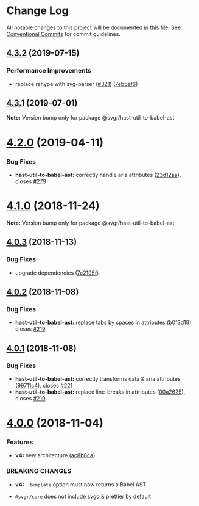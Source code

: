 # Change Log

All notable changes to this project will be documented in this file.
See [Conventional Commits](https://conventionalcommits.org) for commit guidelines.

## [4.3.2](https://github.com/smooth-code/svgr/tree/master/packages/hast-util-to-babel-ast/compare/v4.3.1...v4.3.2) (2019-07-15)


### Performance Improvements

* replace rehype with svg-parser ([#321](https://github.com/smooth-code/svgr/tree/master/packages/hast-util-to-babel-ast/issues/321)) ([7eb5ef6](https://github.com/smooth-code/svgr/tree/master/packages/hast-util-to-babel-ast/commit/7eb5ef6))





## [4.3.1](https://github.com/smooth-code/svgr/tree/master/packages/hast-util-to-babel-ast/compare/v4.3.0...v4.3.1) (2019-07-01)

**Note:** Version bump only for package @svgr/hast-util-to-babel-ast





# [4.2.0](https://github.com/smooth-code/svgr/tree/master/packages/hast-util-to-babel-ast/compare/v4.1.0...v4.2.0) (2019-04-11)


### Bug Fixes

* **hast-util-to-babel-ast:** correctly handle aria attributes ([23d12aa](https://github.com/smooth-code/svgr/tree/master/packages/hast-util-to-babel-ast/commit/23d12aa)), closes [#279](https://github.com/smooth-code/svgr/tree/master/packages/hast-util-to-babel-ast/issues/279)





# [4.1.0](https://github.com/smooth-code/svgr/compare/v4.0.4...v4.1.0) (2018-11-24)

**Note:** Version bump only for package @svgr/hast-util-to-babel-ast





## [4.0.3](https://github.com/smooth-code/svgr/compare/v4.0.2...v4.0.3) (2018-11-13)


### Bug Fixes

* upgrade dependencies ([7e2195f](https://github.com/smooth-code/svgr/commit/7e2195f))





## [4.0.2](https://github.com/smooth-code/svgr/compare/v4.0.1...v4.0.2) (2018-11-08)


### Bug Fixes

* **hast-util-to-babel-ast:** replace tabs by spaces in attributes ([b0f3d19](https://github.com/smooth-code/svgr/commit/b0f3d19)), closes [#219](https://github.com/smooth-code/svgr/issues/219)





## [4.0.1](https://github.com/smooth-code/svgr/compare/v4.0.0...v4.0.1) (2018-11-08)


### Bug Fixes

* **hast-util-to-babel-ast:** correctly transforms data & aria attributes ([99711c4](https://github.com/smooth-code/svgr/commit/99711c4)), closes [#221](https://github.com/smooth-code/svgr/issues/221)
* **hast-util-to-babel-ast:** replace line-breaks in attributes ([00a2625](https://github.com/smooth-code/svgr/commit/00a2625)), closes [#219](https://github.com/smooth-code/svgr/issues/219)





# [4.0.0](https://github.com/smooth-code/svgr/compare/v3.1.0...v4.0.0) (2018-11-04)


### Features

* **v4:** new architecture ([ac8b8ca](https://github.com/smooth-code/svgr/commit/ac8b8ca))


### BREAKING CHANGES

* **v4:** - `template` option must now returns a Babel AST
- `@svgr/core` does not include svgo & prettier by default
